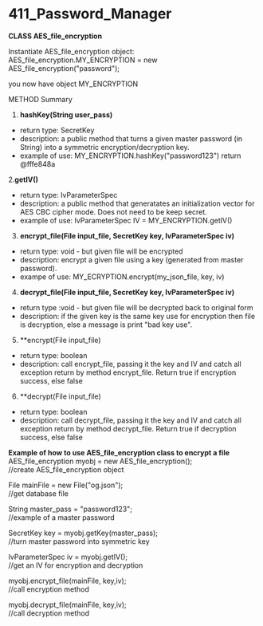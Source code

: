 # 411_Password_Manager

**CLASS AES_file_encryption**

Instantiate AES_file_encryption object:
   AES_file_encryption.MY_ENCRYPTION = new AES_file_encryption("password");

you now have object MY_ENCRYPTION

METHOD Summary
1. **hashKey(String user_pass)**
  - return type: SecretKey
  - description: a public method that turns a given master password (in String) into a symmetric encryption/decryption key.
  - example of use: MY_ENCRYPTION.hashKey("password123") return @fffe848a

2.**getIV()**
  - return type: IvParameterSpec
  - description: a public method that generatates an initialization vector for AES CBC cipher mode. Does not need to be keep secret. 
  - example of use: IvParameterSpec IV = MY_ENCRYPTION.getIV()

3. **encrypt_file(File input_file, SecretKey key, IvParameterSpec iv)**
  - return type: void - but given file will be encrypted
  - description: encrypt a given file using a key (generated from master password). 
  - exampe of use: MY_ECRYPTION.encrypt(my_json_file, key, iv)
 
 4. **decrypt_file(File input_file, SecretKey key, IvParameterSpec iv)**
  - return type :void - but given file will be decrypted back to original form
  - description: if the given key is the same key use for encryption then file is decryption, else a message is print "bad key use".

5. **encrypt(File input_file)
  - return type: boolean
  - description: call encrypt_file, passing it the key and IV and catch all exception return by method encrypt_file. Return true if encryption success, else false
 
6. **decrypt(File input_file)
  - return type: boolean
  - description: call decrypt_file, passing it the key and IV and catch all exception return by method decrypt_file. Return true if decryption success, else false
 
 
 **Example of how to use AES_file_encryption class to encrypt a file**
AES_file_encryption myobj = new AES_file_encryption();          
//create AES_file_encryption object

File mainFile = new File("og.json");                            
//get database file
		
String master_pass = "password123";                            
//example of a master password
		
SecretKey key = myobj.getKey(master_pass);                     
//turn master password into symmetric key

IvParameterSpec iv = myobj.getIV();                            
//get an IV for encryption and decryption

myobj.encrypt_file(mainFile, key,iv);                         
//call encryption method

myobj.decrypt_file(mainFile, key,iv);                         
//call decryption method
		
 
